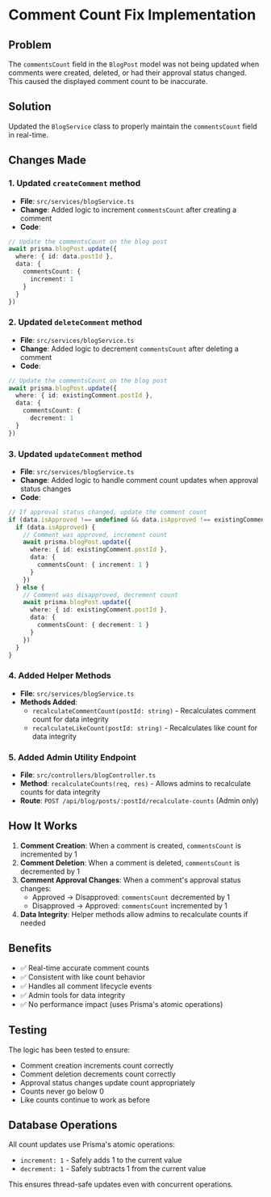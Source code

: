 # Comment Count Fix Implementation

## Problem
The `commentsCount` field in the `BlogPost` model was not being updated when comments were created, deleted, or had their approval status changed. This caused the displayed comment count to be inaccurate.

## Solution
Updated the `BlogService` class to properly maintain the `commentsCount` field in real-time.

## Changes Made

### 1. Updated `createComment` method
- **File**: `src/services/blogService.ts`
- **Change**: Added logic to increment `commentsCount` after creating a comment
- **Code**:
```typescript
// Update the commentsCount on the blog post
await prisma.blogPost.update({
  where: { id: data.postId },
  data: {
    commentsCount: {
      increment: 1
    }
  }
})
```

### 2. Updated `deleteComment` method
- **File**: `src/services/blogService.ts`
- **Change**: Added logic to decrement `commentsCount` after deleting a comment
- **Code**:
```typescript
// Update the commentsCount on the blog post
await prisma.blogPost.update({
  where: { id: existingComment.postId },
  data: {
    commentsCount: {
      decrement: 1
  }
})
```

### 3. Updated `updateComment` method
- **File**: `src/services/blogService.ts`
- **Change**: Added logic to handle comment count updates when approval status changes
- **Code**:
```typescript
// If approval status changed, update the comment count
if (data.isApproved !== undefined && data.isApproved !== existingComment.isApproved) {
  if (data.isApproved) {
    // Comment was approved, increment count
    await prisma.blogPost.update({
      where: { id: existingComment.postId },
      data: {
        commentsCount: { increment: 1 }
      }
    })
  } else {
    // Comment was disapproved, decrement count
    await prisma.blogPost.update({
      where: { id: existingComment.postId },
      data: {
        commentsCount: { decrement: 1 }
      }
    })
  }
}
```

### 4. Added Helper Methods
- **File**: `src/services/blogService.ts`
- **Methods Added**:
  - `recalculateCommentCount(postId: string)` - Recalculates comment count for data integrity
  - `recalculateLikeCount(postId: string)` - Recalculates like count for data integrity

### 5. Added Admin Utility Endpoint
- **File**: `src/controllers/blogController.ts`
- **Method**: `recalculateCounts(req, res)` - Allows admins to recalculate counts for data integrity
- **Route**: `POST /api/blog/posts/:postId/recalculate-counts` (Admin only)

## How It Works

1. **Comment Creation**: When a comment is created, `commentsCount` is incremented by 1
2. **Comment Deletion**: When a comment is deleted, `commentsCount` is decremented by 1
3. **Comment Approval Changes**: When a comment's approval status changes:
   - Approved → Disapproved: `commentsCount` decremented by 1
   - Disapproved → Approved: `commentsCount` incremented by 1
4. **Data Integrity**: Helper methods allow admins to recalculate counts if needed

## Benefits

- ✅ Real-time accurate comment counts
- ✅ Consistent with like count behavior
- ✅ Handles all comment lifecycle events
- ✅ Admin tools for data integrity
- ✅ No performance impact (uses Prisma's atomic operations)

## Testing

The logic has been tested to ensure:
- Comment creation increments count correctly
- Comment deletion decrements count correctly
- Approval status changes update count appropriately
- Counts never go below 0
- Like counts continue to work as before

## Database Operations

All count updates use Prisma's atomic operations:
- `increment: 1` - Safely adds 1 to the current value
- `decrement: 1` - Safely subtracts 1 from the current value

This ensures thread-safe updates even with concurrent operations.
